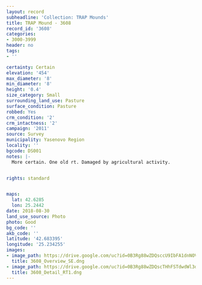 ```yaml
---
layout: record
subheadline: 'Collection: TRAP Mounds'
title: TRAP Mound - 3608
record_id: '3608'
categories:
- 3000-3999
header: no
tags:
- ''

certainty: Certain
elevation: '454'
max_diameter: '8'
min_diameter: '8'
height: '0.4'
size_category: Small
surrounding_land_use: Pasture
surface_condition: Pasture
robbed: Yes
crm_condition: '2'
crm_intactness: '2'
campaign: '2011'
source: Survey
municipality: Yasenovo Region
locality: ''
bgcode: DS001
notes: |-
  More certain. One old rt. Damaged by agricultural activity.


rights: standard


maps:
  lat: 42.6285
  lon: 25.2442
date: 2018-08-30
land_use_source: Photo
photo: Good
bg_code: ''
akb_code: ''
latitude: '42.683395'
longitude: '25.234255'
images:
- image_path: https://drive.google.com/uc?id=0B3Rg88wZDQsccU9IbFA1dnNOVzQ
  title: 3608_Overview_SE.dng
- image_path: https://drive.google.com/uc?id=0B3Rg88wZDQscTHhFSTdwdWl3dWM
  title: 3608_Detail_RT1.dng
---
```

